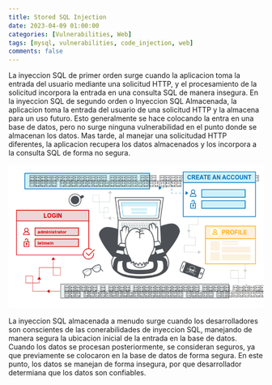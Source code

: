 ```yaml
---
title: Stored SQL Injection
date: 2023-04-09 01:00:00
categories: [Vulnerabilities, Web]
tags: [mysql, vulnerabilities, code_injection, web]
comments: false
---
```


La inyeccion SQL de primer orden surge cuando la aplicacion toma la entrada del usuario mediante una solicitud HTTP, y el procesamiento de la solicitud incorpora la entrada en una consulta SQL de manera insegura.
En la inyeccion SQL de segundo orden o Inyeccion SQL Almacenada, la aplicacion toma la entrada del usuario de una solicitud HTTP y la almacena para un uso futuro. Esto generalmente se hace colocando la entra en una base de datos, pero no surge ninguna vulnerabilidad en el punto donde se almacenan los datos. Mas tarde, al manejar una solicitudad HTTP diferentes, la aplicacion recupera los datos almacenados y los incorpora a la consulta SQL de forma no segura.

![img-description](/assets/img/samples/storedsqli.png)

La inyeccion SQL almacenada a menudo surge cuando los desarrolladores son conscientes de las conerabilidades de inyeccion SQL, manejando de manera segura la ubicacion inicial de la entrada en la base de datos. Cuando los datos se procesan posteriormente, se consideran seguros, ya que previamente se colocaron en la base de datos de forma segura. En este punto, los datos se manejan de forma insegura, por que desarrollador determiana que los datos son confiables.
